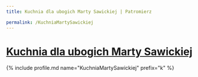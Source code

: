 ```yaml
---
title: Kuchnia dla ubogich Marty Sawickiej | Patromierz

permalink: /KuchniaMartySawickiej
---
```


# [Kuchnia dla ubogich Marty Sawickiej](https://patronite.pl/KuchniaMartySawickiej)

{% include profile.md name="KuchniaMartySawickiej" prefix="k" %}
